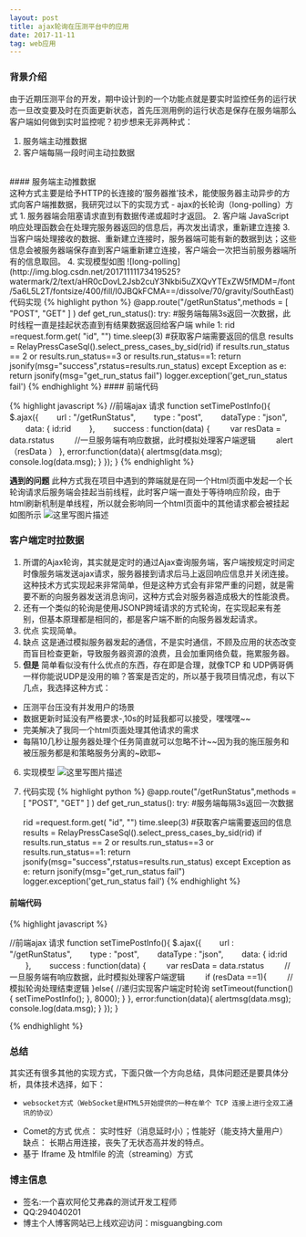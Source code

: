 ```yaml
---
layout: post
title: ajax轮询在压测平台中的应用
date: 2017-11-11
tag: web应用
---
```



### 背景介绍
由于近期压测平台的开发，期中设计到的一个功能点就是要实时监控任务的运行状态一旦改变要及时在页面更新状态，首先压测用例的运行状态是保存在服务端那么客户端如何做到实时监控呢？初步想来无非两种式：
 1. 服务端主动推数据
 2. 客户端每隔一段时间主动拉数据
<br>
#### 服务端主动推数据
<br>
这种方式主要是给予HTTP的长连接的‘服务器推’技术，能使服务器主动异步的方式向客户端推数据，我研究过以下的实现方式
 - ajax的长轮询（long-polling）方式
 1. 服务器端会阻塞请求直到有数据传递或超时才返回。
 2. 客户端 JavaScript 响应处理函数会在处理完服务器返回的信息后，再次发出请求，重新建立连接
 3. 当客户端处理接收的数据、重新建立连接时，服务器端可能有新的数据到达；这些信息会被服务器端保存直到客户端重新建立连接，客户端会一次把当前服务器端所有的信息取回。
 4. 实现模型如图
 ![long-polling](http://img.blog.csdn.net/20171111173419525?watermark/2/text/aHR0cDovL2Jsb2cuY3Nkbi5uZXQvYTExZW5fMDM=/font/5a6L5L2T/fontsize/400/fill/I0JBQkFCMA==/dissolve/70/gravity/SouthEast)
 代码实现
{% highlight python %}
@app.route("/getRunStatus",methods = [ "POST", "GET" ] )
def get_run_status():
    try:
	    #服务端每隔3s返回一次数据，此时线程一直是挂起状态直到有结果数据返回给客户端
	    while 1:
	        rid =request.form.get( "id", "")
	        time.sleep(3)
	        #获取客户端需要返回的信息
	        results = RelayPressCaseSql().select_press_cases_by_sid(rid)
	        if results.run_status == 2 or  results.run_status==3 or results.run_status==1:
			     return jsonify(msg="success",rstatus=results.run_status)
    except Exception as e:
        return jsonify(msg="get_run_status fail")
        logger.exception('get_run_status fail')
{% endhighlight %}	
#### 前端代码

{% highlight javascript %}
//前端ajax 请求
function setTimePostInfo(){
	$.ajax({
		　　url : "/getRunStatus",
		　　type : "post",
		　　dataType : "json",
		　　data: {
			  id:rid
		　　},
		　　success : function(data) {
			　　  var resData = data.rstatus
			　　  //一旦服务端有响应数据，此时模拟处理客户端逻辑
			　　  alert（resData ）
			},
			error:function(data){
				alertmsg(data.msg);
				console.log(data.msg);
			}
		});
}
{% endhighlight %}

 **遇到的问题**
 此种方式我在项目中遇到的弊端就是在同一个Html页面中发起一个长轮询请求后服务端会挂起当前线程，此时客户端一直处于等待响应阶段，由于html刷新机制是单线程，所以就会影响同一个html页面中的其他请求都会被挂起如图所示
 ![这里写图片描述](http://img.blog.csdn.net/20171112122720604?watermark/2/text/aHR0cDovL2Jsb2cuY3Nkbi5uZXQvYTExZW5fMDM=/font/5a6L5L2T/fontsize/400/fill/I0JBQkFCMA==/dissolve/70/gravity/SouthEast)
### 客户端定时拉数据
1. 所谓的Ajax轮询，其实就是定时的通过Ajax查询服务端，客户端按规定时间定时像服务端发送ajax请求，服务器接到请求后马上返回响应信息并关闭连接。这种技术方式实现起来非常简单，但是这种方式会有非常严重的问题，就是需要不断的向服务器发送消息询问，这种方式会对服务器造成极大的性能浪费。
2. 还有一个类似的轮询是使用JSONP跨域请求的方式轮询，在实现起来有差别，但基本原理都是相同的，都是客户端不断的向服务器发起请求。
3. 优点 实现简单。
4. 缺点 这是通过模拟服务器发起的通信，不是实时通信，不顾及应用的状态改变而盲目检查更新，导致服务器资源的浪费，且会加重网络负载，拖累服务器。
5. **但是**
简单看似没有什么优点的东西，存在即是合理，就像TCP 和 UDP俩哥俩一样你能说UDP是没用的嘛？答案是否定的，所以基于我项目情况虑，有以下几点，我选择这种方式：
 -  压测平台压没有并发用户的场景
 - 数据更新时延没有严格要求-,10s的时延我都可以接受，嘿嘿嘿~~
 - 完美解决了我同一个html页面处理其他请求的需求
 - 每隔10几秒让服务器处理个任务简直就可以忽略不计~~因为我的施压服务和被压服务都是和策略服务分离的~欧耶~
6. 实现模型
![这里写图片描述](http://img.blog.csdn.net/20171112125727956?watermark/2/text/aHR0cDovL2Jsb2cuY3Nkbi5uZXQvYTExZW5fMDM=/font/5a6L5L2T/fontsize/400/fill/I0JBQkFCMA==/dissolve/70/gravity/SouthEast)
7.  代码实现
{% highlight python %}
@app.route("/getRunStatus",methods = [ "POST", "GET" ] )
def get_run_status():
    try:
	    #服务端每隔3s返回一次数据
	    
	  rid =request.form.get( "id", "")
	  time.sleep(3)
	  #获取客户端需要返回的信息
	  results = RelayPressCaseSql().select_press_cases_by_sid(rid)
	  if results.run_status == 2 or  results.run_status==3 or results.run_status==1:
		return jsonify(msg="success",rstatus=results.run_status)
    except Exception as e:
        return jsonify(msg="get_run_status fail")
        logger.exception('get_run_status fail')
{% endhighlight %}	
#### 前端代码


{% highlight javascript %}

//前端ajax 请求
function setTimePostInfo(){
	$.ajax({
		　　url : "/getRunStatus",
		　　type : "post",
		　　dataType : "json",
		　　data: {
			  id:rid
		　　},
		　　success : function(data) {
			　　  var resData = data.rstatus
			　　  //一旦服务端有响应数据，此时模拟处理客户端逻辑
			　　  if (resData ==1){
				　　    //模拟轮询处理结束逻辑
					}else{
						//递归实现客户端定时轮询
						setTimeout(function(){ setTimePostInfo(); }, 8000);
					}
			},
			error:function(data){
				alertmsg(data.msg);
				console.log(data.msg);
			}
		});
}

{% endhighlight %}
### 总结
其实还有很多其他的实现方式，下面只做一个方向总结，具体问题还是要具体分析，具体技术选择，如下：
 -     websocket方式（WebSocket是HTML5开始提供的一种在单个 TCP 连接上进行全双工通讯的协议）
 - Comet的方式
优点： 实时性好（消息延时小）；性能好（能支持大量用户）
缺点： 长期占用连接，丧失了无状态高并发的特点。
 - 基于 Iframe 及 htmlfile 的流（streaming）方式

### 博主信息
 - 签名:一个喜欢阿伦艾弗森的测试开发工程师
 - QQ:294040201
 - 博主个人博客网站已上线欢迎访问：misguangbing.com
